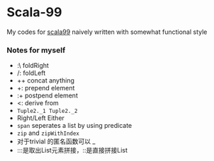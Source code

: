 # Scala-99
My codes for [scala99](http://aperiodic.net/phil/scala/s-99/)
naively written with somewhat functional style

### Notes for myself

* :\ foldRight
* /: foldLeft
* ++ concat anything
* +: prepend element
* :+ postpend element
* <: derive from
* `Tuple2._1 Tuple2._2`
* Right/Left Either
* `span` seperates a list by using predicate
* `zip` and `zipWithIndex`
* 对于trivial 的匿名函数可以 _
* :::是取出List元素拼接，::是直接拼接List
